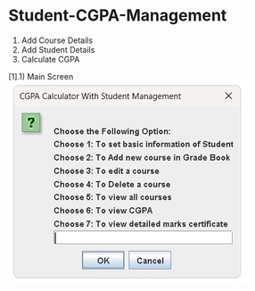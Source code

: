 # Student-CGPA-Management
1) Add Course Details
2) Add Student Details
3) Calculate CGPA


[1].1) Main Screen
<img src="Main Screen.jpg" alt="" title="1) Main Screen">

